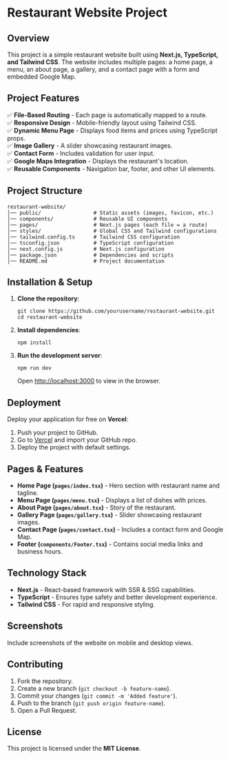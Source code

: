 Restaurant Website Project
==========================

**Overview**
------------

This project is a simple restaurant website built using **Next.js, TypeScript, and Tailwind CSS**. The website includes multiple pages: a home page, a menu, an about page, a gallery, and a contact page with a form and embedded Google Map.

**Project Features**
--------------------

✅ **File-Based Routing** - Each page is automatically mapped to a route.\
✅ **Responsive Design** - Mobile-friendly layout using Tailwind CSS.\
✅ **Dynamic Menu Page** - Displays food items and prices using TypeScript props.\
✅ **Image Gallery** - A slider showcasing restaurant images.\
✅ **Contact Form** - Includes validation for user input.\
✅ **Google Maps Integration** - Displays the restaurant's location.\
✅ **Reusable Components** - Navigation bar, footer, and other UI elements.

**Project Structure**
---------------------

```
restaurant-website/
│── public/                 # Static assets (images, favicon, etc.)
│── components/             # Reusable UI components
│── pages/                  # Next.js pages (each file = a route)
│── styles/                 # Global CSS and Tailwind configurations
│── tailwind.config.ts      # Tailwind CSS configuration
│── tsconfig.json           # TypeScript configuration
│── next.config.js          # Next.js configuration
│── package.json            # Dependencies and scripts
│── README.md               # Project documentation

```

**Installation & Setup**
------------------------

1.  **Clone the repository**:

    ```
    git clone https://github.com/yourusername/restaurant-website.git
    cd restaurant-website

    ```

2.  **Install dependencies**:

    ```
    npm install

    ```

3.  **Run the development server**:

    ```
    npm run dev

    ```

    Open [http://localhost:3000](http://localhost:3000/) to view in the browser.

**Deployment**
--------------

Deploy your application for free on **Vercel**:

1.  Push your project to GitHub.
2.  Go to [Vercel](https://vercel.com/) and import your GitHub repo.
3.  Deploy the project with default settings.

**Pages & Features**
--------------------

-   **Home Page (`pages/index.tsx`)** - Hero section with restaurant name and tagline.
-   **Menu Page (`pages/menu.tsx`)** - Displays a list of dishes with prices.
-   **About Page (`pages/about.tsx`)** - Story of the restaurant.
-   **Gallery Page (`pages/gallery.tsx`)** - Slider showcasing restaurant images.
-   **Contact Page (`pages/contact.tsx`)** - Includes a contact form and Google Map.
-   **Footer (`components/Footer.tsx`)** - Contains social media links and business hours.

**Technology Stack**
--------------------

-   **Next.js** - React-based framework with SSR & SSG capabilities.
-   **TypeScript** - Ensures type safety and better development experience.
-   **Tailwind CSS** - For rapid and responsive styling.

**Screenshots**
---------------

Include screenshots of the website on mobile and desktop views.

**Contributing**
----------------

1.  Fork the repository.
2.  Create a new branch (`git checkout -b feature-name`).
3.  Commit your changes (`git commit -m 'Added feature'`).
4.  Push to the branch (`git push origin feature-name`).
5.  Open a Pull Request.

**License**
-----------

This project is licensed under the **MIT License**.
